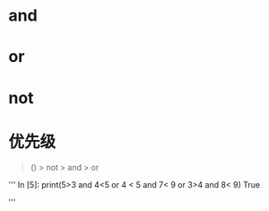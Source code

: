 # and


# or



# not




# 优先级

> () > not > and > or

'''
In [5]: print(5>3 and 4<5 or 4 < 5 and 7< 9 or 3>4  and 8< 9)
True

'''


